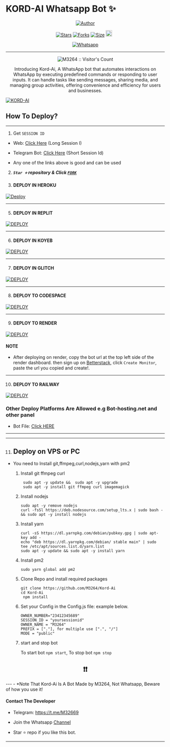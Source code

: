# KORD-AI Whatsapp Bot ✨
<p align="center">
<a href="https://github.com/M3264"><img title="Author" src="https://files.catbox.moe/xdzljz.png"></a>


  <p align="center">
<a href="https://github.com/M3264/Kord-Ai/stargazers/"><img title="Stars" src="https://img.shields.io/github/stars/M3264/Kord-Ai?color=blue&style=flat-square"></a>
<a href="https://github.com/M3264/Kord-Ai/network/members"><img title="Forks" src="https://img.shields.io/github/forks/M3264/Kord-Ai?color=blue&style=flat-square"></a>
<a href="https://github.com/M3264/Kord-Ai/"><img title="Size" src="https://img.shields.io/github/repo-size/M3264/Kord-Ai?style=flat-square&color=green"></a>
<a href="https://github.com/M3264/Kord-Ai/graphs/commit-activity"><img height="20" src="https://img.shields.io/badge/Maintained%3F-yes-green.svg"></a>&nbsp;&nbsp;
</p>
<p align='center'>
</p>
   
<p align="center">

  <a aria-label="𝕵𝖔𝖎𝖓 𝕺𝖚𝖗 𝕮𝖍𝖆𝖓𝖓𝖊𝖑" href="https://whatsapp.com/channel/0029VaghjWRHVvTh35lfZ817" target="_blank">
    <img alt="Whatsapp" src="https://img.shields.io/badge/Join%20Channel-25D366?style=for-the-badge&logo=whatsapp&logoColor=white" />
  </a>
 

---


 <p align="center"><img src="https://profile-counter.glitch.me/{KORD-AI}/count.svg" alt="M3264 :: Visitor's Count" old_src="https://profile-counter.glitch.me/{M3264}/count.svg" /></p>


  <p align="center"> Introducing Kord-Ai, A WhatsApp bot that automates interactions on WhatsApp by executing predefined commands or responding to user inputs. It can handle tasks like sending messages, sharing media, and managing group activities, offering convenience and efficiency for users and businesses. </p
  
  <a href="https://github.com/M3264/Kord-Ai/fork"><img title="KORD-AI" src="https://img.shields.io/badge/FORK-KORD AI-h?color=blue&style=for-the-badge&logo=stackshare"></a>


 


## How To Deploy?
---

1. Get `SESSION ID`
- Web: [Click Here](https://mirage-session-o2cf.onrender.com/pair) (Long Session I)
- Telegram Bot: [Click Here](https://t.me/kpair_bot) (Short Session Id)

- Any one of the links above is good and can be used

2.  ***`Star ⭐` repository & Click [`FORK`](https://github.com/M3264/Kord-Ai/fork)***
   
4.  #### DEPLOY IN HEROKU 

[![Deploy](https://www.herokucdn.com/deploy/button.svg)](https://heroku.com/deploy?template=new)

--------
5.  #### DEPLOY IN REPLIT

   <a href='https://repl.it/github/M3264/Kord-Ai' target="_blank"><img alt='DEPLOY' src='https://img.shields.io/badge/-REPLIT-orange?style=for-the-badge&logo=replit&logoColor=white'/></a>

--------
6.  #### DEPLOY IN KOYEB

<a href='https://app.koyeb.com/auth/signin' target="_blank"><img alt='DEPLOY' src='https://img.shields.io/badge/-KOYEB-blue?style=for-the-badge&logo=koyeb&logoColor=white'/></a>

--------
7.  #### DEPLOY IN GLITCH

<a href='https://glitch.com/signup' target="_blank"><img alt='DEPLOY' src='https://img.shields.io/badge/GLITCH-h?color=pink&style=for-the-badge&logo=glitch'/></a></p>

--------

8.  #### DEPLOY TO CODESPACE

<a href='https://github.com/codespaces/new' target="_blank"><img alt='DEPLOY' src='https://img.shields.io/badge/CODESPACE-h?color=navy&style=for-the-badge&logo=visualstudiocode'/></a></p>

--------

9. #### DEPLOY TO RENDER

<a href='https://dashboard.render.com' target="_blank"><img alt='DEPLOY' src='https://img.shields.io/badge/RENDER-h?color=maroon&style=for-the-badge&logo=render'/></a></p>
#### NOTE
- After deploying on render, copy the bot url at the top left side of the render dashboard. then sign up on [Betterstack](https://uptime.betterstack.com), click `Create Monitor`, paste the url you copied and create!.
--------
10. #### DEPLOY TO RAILWAY

<a href='https://railway.app/new' target="_blank"><img alt='DEPLOY' src='https://img.shields.io/badge/RAILWAY-h?color=black&style=for-the-badge&logo=railway'/></a></p>

### Other Deploy Platforms Are Allowed e.g Bot-hosting.net and other panel
- Bot File: [Click HERE](https://github.com/M3264/Kord-Ai/archive/refs/heads/master.zip)
--------


---

11. ## Deploy on VPS or PC
- You need to Install git,ffmpeg,curl,nodejs,yarn with pm2 
   1. Install git ffmpeg curl 
      ``` 
       sudo apt -y update &&  sudo apt -y upgrade 
       sudo apt -y install git ffmpeg curl imagemagick
      ``` 
   2. Install nodejs  
      ```   
      sudo apt -y remove nodejs
      curl -fsSl https://deb.nodesource.com/setup_lts.x | sudo bash - && sudo apt -y install nodejs
      ```
  
   3. Install yarn
      ```
      curl -sS https://dl.yarnpkg.com/debian/pubkey.gpg | sudo apt-key add - 
      echo "deb https://dl.yarnpkg.com/debian/ stable main" | sudo tee /etc/apt/sources.list.d/yarn.list
      sudo apt -y update && sudo apt -y install yarn
      ```  
  
   4. Install pm2
      ```
      sudo yarn global add pm2
      ```
  
   5. Clone Repo and install required packages
      ```
      git clone https://github.com/M3264/Kord-Ai
      cd Kord-Ai
       npm install
      ```

   6. Set your Config in the Config.js file:
      example below.

      ```
      OWNER_NUMBER="23412345689"
      SESSION_ID = "yoursessionid"
      OWNER_NAME = "M3264"
      PREFIX = ["."], for multiple use [".", "/"]
      MODE = "public"
      
      ```

   7. start and stop bot
 
      To start bot ``` npm start ```,
      To stop bot ``` npm stop ```


 
<h2 align="center">  ❗❗ </h2>
---
- *Note That Kord-Ai Is A Bot Made by M3264, Not Whatsapp, Beware of how you use it!


#### Contact The Developer
- Telegram:  https://t.me/M32669
- Join the Whatsapp [Channel](https://whatsapp.com/channel/0029VaghjWRHVvTh35lfZ817)
 

- Star ⭐ repo if you like this bot.
--------



